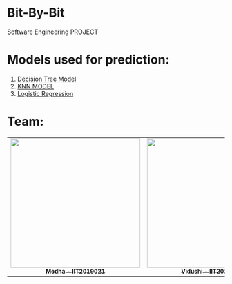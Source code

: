 # Bit-By-Bit
Software Engineering PROJECT


# Models used for prediction:
1. [Decision Tree Model](https://webfocusinfocenter.informationbuilders.com/wfappent/TLs/TL_rstat/source/DecisionTree47.htm)
2. [KNN MODEL](https://towardsdatascience.com/machine-learning-basics-with-the-k-nearest-neighbors-algorithm-6a6e71d01761)
3. [Logistic Regression](https://towardsdatascience.com/introduction-to-logistic-regression-66248243c148)





# Team:
<table>
  <tr>
     <td align="center"><a href="https://github.com/medhabalani"><img src="https://avatars3.githubusercontent.com/u/58399279?s=400&v=4" width="300px;" alt=""/><br /><sub><b>Medha - IIT2019021</b></sub></a><br /></td>
     <td align="center"><a href="https://github.com/vidushi1012"><img src="https://avatars3.githubusercontent.com/u/58432166?s=400&u=7e05b92ffe0ef8c4d5dc3c2c314ab1edebf9a431&v=4" width="300px;" alt=""/><br /><sub><b>Vidushi - IIT2019027</b></sub></a><br /></td>
    <td align="center"><a href="https://github.com/xxx32"><img src="https://avatars1.githubusercontent.com/u/58389098?s=400&u=f3f311649ce839abd0ea3fd57674a818030b5549&v=4" width="300px;" alt=""/><br /><sub><b>Aarushi - IIT2019032</b></sub></a><br /></td>
     <td align="center"><a href="https://github.com/Jyotika999"><img src="https://avatars0.githubusercontent.com/u/54600270?v=4" width="300px;" alt=""/><br /><sub><b>Jyotika - IIT2019036</b></sub></a><br /></td>

 
 </tr>
</table>

